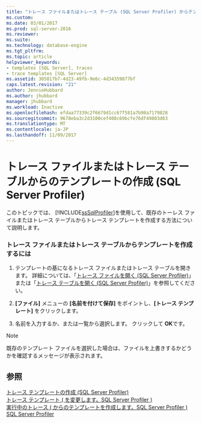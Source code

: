 ```yaml
---
title: "トレース ファイルまたはトレース テーブル (SQL Server Profiler) からテンプレートを作成 |Microsoft ドキュメント"
ms.custom: 
ms.date: 03/01/2017
ms.prod: sql-server-2016
ms.reviewer: 
ms.suite: 
ms.technology: database-engine
ms.tgt_pltfrm: 
ms.topic: article
helpviewer_keywords:
- templates [SQL Server], traces
- trace templates [SQL Server]
ms.assetid: 305817b7-4d23-49fb-9e6c-4d34359877bf
caps.latest.revision: "21"
author: JennieHubbard
ms.author: jhubbard
manager: jhubbard
ms.workload: Inactive
ms.openlocfilehash: efdaa77339c2f6679d1cc67f581a7b98a7179828
ms.sourcegitcommit: 9678eba3c2d3100cef408c69bcfe76df49803d63
ms.translationtype: MT
ms.contentlocale: ja-JP
ms.lasthandoff: 11/09/2017
---
```

# <a name="derive-a-template-from-a-trace-file-or-trace-table-sql-server-profiler"></a>トレース ファイルまたはトレース テーブルからのテンプレートの作成 (SQL Server Profiler)
  このトピックでは、 [!INCLUDE[ssSqlProfiler](../../includes/sssqlprofiler-md.md)]を使用して、既存のトーレス ファイルまたはトレース テーブルからトレース テンプレートを作成する方法について説明します。  
  
### <a name="to-derive-a-template-from-a-trace-file-or-trace-table"></a>トレース ファイルまたはトレース テーブルからテンプレートを作成するには  
  
1.  テンプレートの基になるトレース ファイルまたはトレース テーブルを開きます。 詳細については、「[トレース ファイルを開く &#40;SQL Server Profiler&#41;](../../tools/sql-server-profiler/open-a-trace-file-sql-server-profiler.md)」または「[トレース テーブルを開く &#40;SQL Server Profiler&#41;](../../tools/sql-server-profiler/open-a-trace-table-sql-server-profiler.md)」を参照してください。  
  
2.  **[ファイル]** メニューの **[名前を付けて保存]** をポイントし、**[トレース テンプレート]** をクリックします。  
  
3.  名前を入力するか、または一覧から選択します。 クリックして **OK**です。  
  
> [!NOTE]  
>  既存のテンプレート ファイルを選択した場合は、ファイルを上書きするかどうかを確認するメッセージが表示されます。  
  
## <a name="see-also"></a>参照  
 [トレース テンプレートの作成 &#40;SQL Server Profiler&#41;](../../tools/sql-server-profiler/create-a-trace-template-sql-server-profiler.md)   
 [トレース テンプレート &#40; を変更します。SQL Server Profiler &#41;](../../tools/sql-server-profiler/modify-a-trace-template-sql-server-profiler.md)   
 [実行中のトレース &#40; からのテンプレートを作成します。SQL Server Profiler &#41;](../../tools/sql-server-profiler/derive-a-template-from-a-running-trace-sql-server-profiler.md)   
 [SQL Server Profiler](../../tools/sql-server-profiler/sql-server-profiler.md)  
  
  
